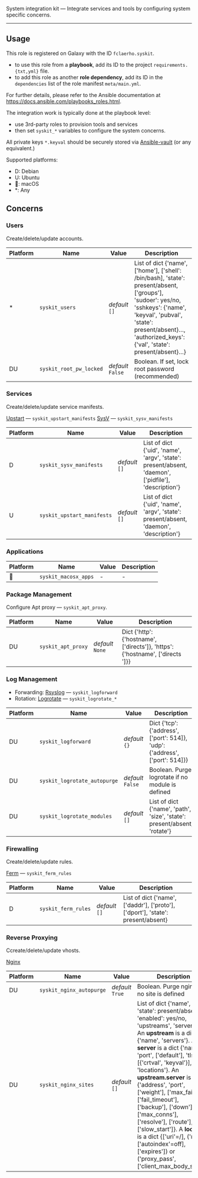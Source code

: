 
System integration kit — Integrate services and tools by configuring system specific concerns.

* * *

Usage
-----

This role is registered on Galaxy with the ID `fclaerho.syskit`.

- to use this role from a **playbook**, 
  add its ID to the project `requirements.{txt,yml}` file.
- to add this role as another **role dependency**,
  add its ID in the `dependencies` list of the role manifest `meta/main.yml`.

For further details,
please refer to the Ansible documentation at https://docs.ansible.com/playbooks_roles.html.

The integration work is typically done at the playbook level:
- use 3rd-party roles to provision tools and services
- then set `syskit_*` variables to configure the system concerns.

All private keys `*.keyval` should be securely stored via [Ansible-vault](http://docs.ansible.com/ansible/playbooks_vault.html) (or any equivalent.)

Supported platforms:
- D: Debian
- U: Ubuntu
- : macOS
- *: Any

Concerns
--------

### Users

Create/delete/update accounts.

| Platform | Name | Value | Description |
|----------|------|-------|-------------|
| * | `syskit_users` | _default_ `[]` | List of dict {'name', ['home'], ['shell': /bin/bash], 'state': present/absent, ['groups'], 'sudoer': yes/no, 'sshkeys': {'name', 'keyval', 'pubval', 'state': present/absent}…, 'authorized_keys': {'val', 'state': present/absent}…} |
| DU | `syskit_root_pw_locked` | _default_ `False` | Boolean. If set, lock root password (recommended) |


### Services

Create/delete/update service manifests.

[Upstart](http://upstart.ubuntu.com/cookbook/) — `syskit_upstart_manifests`
[SysV](https://en.wikipedia.org/wiki/Init#SysV-style) — `syskit_sysv_manifests`

| Platform | Name | Value | Description |
|----------|------|-------|-------------|
| D | `syskit_sysv_manifests` | _default_ `[]` | List of dict {'uid', 'name', 'argv', 'state': present/absent, 'daemon', ['pidfile'], 'description'} |
| U | `syskit_upstart_manifests` | _default_ `[]` | List of dict {'uid', 'name', 'argv', 'state': present/absent, 'daemon', 'description'} |


### Applications

| Platform | Name | Value | Description |
|----------|------|-------|-------------|
|  | `syskit_macosx_apps` | - | - |


### Package Management

Configure Apt proxy — `syskit_apt_proxy`.

| Platform | Name | Value | Description |
|----------|------|-------|-------------|
| DU | `syskit_apt_proxy` | _default_ `None` | Dict {'http': {'hostname', ['directs']}, 'https': {'hostname', ['directs ']}} |

### Log Management

- Forwarding: [Rsyslog](http://www.rsyslog.com) — `syskit_logforward`
- Rotation: [Logrotate](http://www.linuxcommand.org/man_pages/logrotate8.html) — `syskit_logrotate_*`

| Platform | Name | Value | Description |
|----------|------|-------|-------------|
| DU | `syskit_logforward` | _default_ `{}` | Dict {'tcp': {'address', ['port': 514]}, 'udp': {'address', ['port': 514]}} |
| DU | `syskit_logrotate_autopurge` | _default_ `False` | Boolean. Purge logrotate if no module is defined |
| DU | `syskit_logrotate_modules` | _default_ `[]` | List of dict {'name', 'path', 'size', 'state': present/absent, 'rotate'} |

### Firewalling

Create/delete/update rules.

[Ferm](http://ferm.foo-projects.org) — `syskit_ferm_rules`

| Platform | Name | Value | Description |
|----------|------|-------|-------------|
| D | `syskit_ferm_rules` | _default_ `[]` | List of dict {'name', ['daddr'], ['proto'], ['dport'], 'state': present/absent} |

### Reverse Proxying

Ccreate/delete/update vhosts.

[Nginx](http://nginx.org/en/)

| Platform | Name | Value | Description |
|----------|------|-------|-------------|
| DU | `syskit_nginx_autopurge` | _default_ `True` | Boolean. Purge nginx if no site is defined |
| DU |`syskit_nginx_sites` | _default_ `[]` | List of dict {'name', 'state': present/absent, 'enabled': yes/no, 'upstreams', 'servers'}. An **upstream** is a dict {'name', 'servers'}. A **server** is a dict {'name', 'port', ['default'], 'tls': [{'crtval', 'keyval'}], 'locations'}. An **upstream.server** is a dict {'address', 'port', ['weight'], ['max_fails'], ['fail_timeout'], ['backup'], ['down'], ['max_conns'], ['resolve'], ['route'], ['slow_start']}. A **location** is a dict {['uri'=/], ('root', ['autoindex'=off], ['expires']) or ('proxy_pass', ['client_max_body_size'])} |

